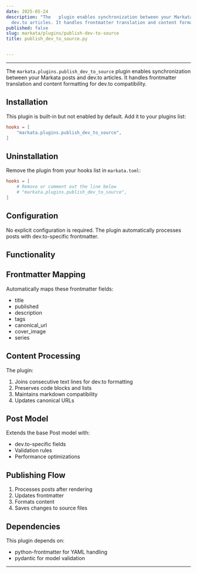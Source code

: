 ```yaml
---
date: 2025-05-24
description: "The   plugin enables synchronization between your Markata posts and
  dev.to articles. It handles frontmatter translation and content formatting for dev.to\u2026"
published: false
slug: markata/plugins/publish-dev-to-source
title: publish_dev_to_source.py


---
```


---

The `markata.plugins.publish_dev_to_source` plugin enables synchronization between
your Markata posts and dev.to articles. It handles frontmatter translation and content
formatting for dev.to compatibility.

## Installation

This plugin is built-in but not enabled by default. Add it to your plugins list:

```toml
hooks = [
    "markata.plugins.publish_dev_to_source",
]
```

## Uninstallation

Remove the plugin from your hooks list in `markata.toml`:

```toml
hooks = [
    # Remove or comment out the line below
    # "markata.plugins.publish_dev_to_source",
]
```

## Configuration

No explicit configuration is required. The plugin automatically processes posts with
dev.to-specific frontmatter.

## Functionality

## Frontmatter Mapping

Automatically maps these frontmatter fields:
- title
- published
- description
- tags
- canonical_url
- cover_image
- series

## Content Processing

The plugin:
1. Joins consecutive text lines for dev.to formatting
2. Preserves code blocks and lists
3. Maintains markdown compatibility
4. Updates canonical URLs

## Post Model

Extends the base Post model with:
- dev.to-specific fields
- Validation rules
- Performance optimizations

## Publishing Flow

1. Processes posts after rendering
2. Updates frontmatter
3. Formats content
4. Saves changes to source files

## Dependencies

This plugin depends on:
- python-frontmatter for YAML handling
- pydantic for model validation

---